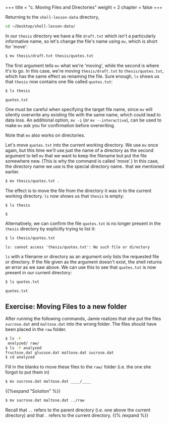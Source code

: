 +++
title = "c. Moving Files and Directories"
weight = 2
chapter = false
+++


Returning to the `shell-lesson-data` directory,

```Bash
cd ~/Desktop/shell-lesson-data/
```

In our `thesis` directory we have a file `draft.txt`
which isn't a particularly informative name,
so let's change the file's name using `mv`,
which is short for 'move':

```Bash
$ mv thesis/draft.txt thesis/quotes.txt
```

The first argument tells `mv` what we're 'moving',
while the second is where it's to go. In this case,
we're moving `thesis/draft.txt` to `thesis/quotes.txt`,
which has the same effect as renaming the file.
Sure enough, `ls` shows us that `thesis` now contains one 
file called `quotes.txt`:

```Bash
$ ls thesis
```

~~~
quotes.txt
~~~


One must be careful when specifying the target file name, since `mv` will
silently overwrite any existing file with the same name, which could
lead to data loss. An additional option, `mv -i` (or `mv --interactive`),
can be used to make `mv` ask you for confirmation before overwriting.

Note that `mv` also works on directories.

Let's move `quotes.txt` into the current working directory.
We use `mv` once again, but this time we'll use just the name 
of a directory as the second argument to tell `mv` that we want 
to keep the filename but put the file somewhere new. (This is why the 
command is called 'move'.) In this case, the directory name we use is the 
special directory name`.` that we mentioned earlier.

```Bash
$ mv thesis/quotes.txt .
```

The effect is to move the file from the directory it was in to the current working directory.
`ls` now shows us that `thesis` is empty:

```Bash
$ ls thesis
```

~~~
$
~~~


Alternatively, we can confirm the file `quotes.txt` is no longer present in the `thesis` directory
by explicitly trying to list it:

```Bash
$ ls thesis/quotes.txt
```

```
ls: cannot access 'thesis/quotes.txt': No such file or directory
```

`ls` with a filename or directory as an argument only lists the requested file or directory.
If the file given as the argument doesn't exist, the shell returns an error as we saw above.
We can use this to see that `quotes.txt` is now present in our current directory:

```Bash
$ ls quotes.txt
```

~~~
quotes.txt
~~~


## Exercise: Moving Files to a new folder

After running the following commands,
Jamie realizes that she put the files `sucrose.dat` and `maltose.dat` into the wrong folder.
The files should have been placed in the `raw` folder.

```Bash
$ ls -F
 analyzed/ raw/
$ ls -F analyzed
fructose.dat glucose.dat maltose.dat sucrose.dat
$ cd analyzed
```

Fill in the blanks to move these files to the `raw/` folder
(i.e. the one she forgot to put them in)

```Bash
$ mv sucrose.dat maltose.dat ____/____
```
{{%expand "Solution" %}}
```Bash
$ mv sucrose.dat maltose.dat ../raw
```
Recall that `..` refers to the parent directory (i.e. one above the current directory)
and that `.` refers to the current directory.
{{% /expand %}}
